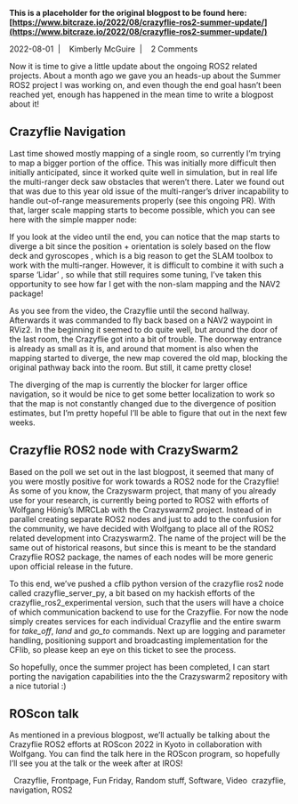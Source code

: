 **This is a placeholder for the original blogpost to be found here: [https://www.bitcraze.io/2022/08/crazyflie-ros2-summer-update/](https://www.bitcraze.io/2022/08/crazyflie-ros2-summer-update/)**

2022-08-01 
 | 
 
Kimberly McGuire 
 | 
 
2 Comments

Now it is time to give a little update about the ongoing ROS2 related projects. About a month ago we gave you an heads-up about the Summer ROS2 project I was working on, and even though the end goal hasn’t been reached yet, enough has happened in the mean time to write a blogpost about it!

Crazyflie Navigation
--------------------

Last time showed mostly mapping of a single room, so currently I’m trying to map a bigger portion of the office. This was initially more difficult then initially anticipated, since it worked quite well in simulation, but in real life the multi-ranger deck saw obstacles that weren’t there. Later we found out that was due to this year old issue of the multi-ranger’s driver incapability to handle out-of-range measurements properly (see this ongoing PR). With that, larger scale mapping starts to become possible, which you can see here with the simple mapper node:

If you look at the video until the end, you can notice that the map starts to diverge a bit since the position + orientation is solely based on the flow deck and gyroscopes , which is a big reason to get the SLAM toolbox to work with the multi-ranger. However, it is difficult to combine it with such a sparse ‘Lidar’ , so while that still requires some tuning, I’ve taken this opportunity to see how far I get with the non-slam mapping and the NAV2 package!

As you see from the video, the Crazyflie until the second hallway. Afterwards it was commanded to fly back based on a NAV2 waypoint in RViz2. In the beginning it seemed to do quite well, but around the door of the last room, the Crazyflie got into a bit of trouble. The doorway entrance is already as small as it is, and around that moment is also when the mapping started to diverge, the new map covered the old map, blocking the original pathway back into the room. But still, it came pretty close!

The diverging of the map is currently the blocker for larger office navigation, so it would be nice to get some better localization to work so that the map is not constantly changed due to the divergence of position estimates, but I’m pretty hopeful I’ll be able to figure that out in the next few weeks.

Crazyflie ROS2 node with CrazySwarm2
------------------------------------

Based on the poll we set out in the last blogpost, it seemed that many of you were mostly positive for work towards a ROS2 node for the Crazyflie! As some of you know, the Crazyswarm project, that many of you already use for your research, is currently being ported to ROS2 with efforts of Wolfgang Hönig’s IMRCLab with the Crazyswarm2 project. Instead of in parallel creating separate ROS2 nodes and just to add to the confusion for the community, we have decided with Wolfgang to place all of the ROS2 related development into Crazyswarm2. The name of the project will be the same out of historical reasons, but since this is meant to be the standard Crazyflie ROS2 package, the names of each nodes will be more generic upon official release in the future.

To this end, we’ve pushed a cflib python version of the crazyflie ros2 node called crazyflie\_server\_py, a bit based on my hackish efforts of the crazyflie\_ros2\_experimental version, such that the users will have a choice of which communication backend to use for the Crazyflie. For now the node simply creates services for each individual Crazyflie and the entire swarm for *take\_off*, *land* and *go\_to* commands. Next up are logging and parameter handling, positioning support and broadcasting implementation for the CFlib, so please keep an eye on this ticket to see the process.

So hopefully, once the summer project has been completed, I can start porting the navigation capabilities into the the Crazyswarm2 repository with a nice tutorial :)

ROScon talk
-----------

As mentioned in a previous blogpost, we’ll actually be talking about the Crazyflie ROS2 efforts at ROScon 2022 in Kyoto in collaboration with Wolfgang. You can find the talk here in the ROScon program, so hopefully I’ll see you at the talk or the week after at IROS!

 
Crazyflie, Frontpage, Fun Friday, Random stuff, Software, Video 
  crazyflie, navigation, ROS2